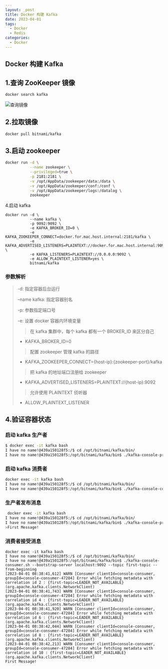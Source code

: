 ```yaml
---
layout: _post
title: Docker 构建 Kafka
date: 2023-04-01
tags: 
  - Docker
  - Redis
categories: 
  - Docker
---
```

## Docker 构建 Kafka

## 1.查询 ZooKeeper 镜像

``````bash
docker search kafka
``````

![查询镜像](查询镜像.jpg)

## 2.拉取镜像

```bash
docker pull bitnami/kafka
```

## 3.启动 zookeeper

```bash
docker run -d \
           --name zookeeper \
           --privileged=true \
           -p 2181:2181 \
           -v /opt/AppData/zookeeper/data:/data \
           -v /opt/AppData/zookeeper/conf:/conf \
           -v /opt/AppData/zookeeper/logs:/datalog \
           zookeeper
```

4.启动 kafka

```plain
docker run -d \
           --name kafka \
           -p 9092:9092 \
           -e KAFKA_BROKER_ID=0 \
           -e KAFKA_ZOOKEEPER_CONNECT=docker.for.mac.host.internal:2181/kafka \
           -e KAFKA_ADVERTISED_LISTENERS=PLAINTEXT://docker.for.mac.host.internal:9092 \
           -e KAFKA_LISTENERS=PLAINTEXT://0.0.0.0:9092 \
           -e ALLOW_PLAINTEXT_LISTENER=yes \
           bitnami/kafka
```
### 参数解析

> -d: 指定容器后台运行
>
> –name kafka: 指定容器别名
>
> -p: 参数指定端口号
>
> -e: 设置 docker 容器内环境变量
>
> > 在 kafka 集群中，每个 kafka 都有一个 BROKER_ID 来区分自己
> - KAFKA_BROKER_ID=0
> > 配置 zookeeper 管理 kafka 的路径
> - KAFKA_ZOOKEEPER_CONNECT={host-ip}:{zookeeper-port}/kafka
>
> > 把 kafka 的地址端口注册给 zookeeper
>
> - KAFKA_ADVERTISED_LISTENERS=PLAINTEXT://{host-ip}:9092
> > 允许使用 PLAINTEXT 侦听器
> - ALLOW_PLAINTEXT_LISTENER

## 4.验证容器状态

### 启动 kafka 生产者

```bash
$ docker exec -it kafka bash
I have no name!@439a150128f5:/$ cd /opt/bitnami/kafka/bin/
I have no name!@439a150128f5:/opt/bitnami/kafka/bin$ ./kafka-console-producer.sh --broker-list localhost:9092 --topic first-topic
```

### 启动 kafka 消费者

```bash
docker exec -it kafka bash
I have no name!@439a150128f5:/$ cd /opt/bitnami/kafka/bin/
I have no name!@439a150128f5:/opt/bitnami/kafka/bin$ ./kafka-console-consumer.sh --bootstrap-server localhost:9092 --topic first-topic --from-beginning
```

### 生产者发布消息

```bash
 docker exec -it kafka bash
I have no name!@439a150128f5:/$ cd /opt/bitnami/kafka/bin/
I have no name!@439a150128f5:/opt/bitnami/kafka/bin$ ./kafka-console-producer.sh --broker-list localhost:9092 --topic first-topic
>First Message!
```

### 消费者接受消息

```plain
docker exec -it kafka bash
I have no name!@439a150128f5:/$ cd /opt/bitnami/kafka/bin/
I have no name!@439a150128f5:/opt/bitnami/kafka/bin$ ./kafka-console-consumer.sh --bootstrap-server localhost:9092 --topic first-topic --from-beginning
[2023-04-01 08:38:41,612] WARN [Consumer clientId=console-consumer, groupId=console-consumer-47284] Error while fetching metadata with correlation id 2 : {first-topic=LEADER_NOT_AVAILABLE} (org.apache.kafka.clients.NetworkClient)
[2023-04-01 08:38:41,743] WARN [Consumer clientId=console-consumer, groupId=console-consumer-47284] Error while fetching metadata with correlation id 4 : {first-topic=LEADER_NOT_AVAILABLE} (org.apache.kafka.clients.NetworkClient)
[2023-04-01 08:38:41,920] WARN [Consumer clientId=console-consumer, groupId=console-consumer-47284] Error while fetching metadata with correlation id 6 : {first-topic=LEADER_NOT_AVAILABLE} (org.apache.kafka.clients.NetworkClient)
[2023-04-01 08:38:42,044] WARN [Consumer clientId=console-consumer, groupId=console-consumer-47284] Error while fetching metadata with correlation id 8 : {first-topic=LEADER_NOT_AVAILABLE} (org.apache.kafka.clients.NetworkClient)
[2023-04-01 08:38:42,213] WARN [Consumer clientId=console-consumer, groupId=console-consumer-47284] Error while fetching metadata with correlation id 10 : {first-topic=LEADER_NOT_AVAILABLE} (org.apache.kafka.clients.NetworkClient)
First Message!
```

